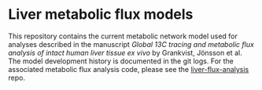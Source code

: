 # Liver metabolic flux models

This repository contains the current metabolic network model used for analyses described in the manuscript _Global 13C tracing and metabolic flux analysis of intact human liver tissue ex vivo_ by Grankvist, Jönsson et al. The model development history is documented in the git logs. For the associated metabolic flux analysis code, please see the [liver-flux-analysis](https://github.com/Nilsson-Lab-KI/liver-flux-analysis) repo.
